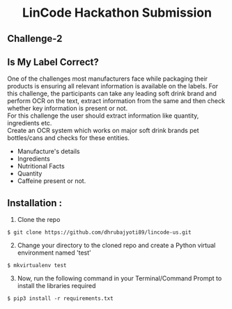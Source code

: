 <h1 align="center">LinCode Hackathon Submission</h1>

## Challenge-2

## Is My Label Correct?

One of the challenges most manufacturers face while packaging their products is ensuring all relevant information is available on the labels.
For this challenge, the participants can take any leading soft drink brand and perform OCR on the text, extract information from the same and then check whether key information is present or not. <br/>
For this challenge the user should extract information like quantity, ingredients etc.<br/>
Create an OCR system which works on major soft drink brands pet bottles/cans and checks for these entities.<br/>

- Manufacture's details
- Ingredients
- Nutritional Facts
- Quantity
- Caffeine present or not.

## Installation :

1. Clone the repo
```
$ git clone https://github.com/dhrubajyoti89/lincode-us.git
```

2. Change your directory to the cloned repo and create a Python virtual environment named 'test'
```
$ mkvirtualenv test
```

3. Now, run the following command in your Terminal/Command Prompt to install the libraries required
```
$ pip3 install -r requirements.txt
```

